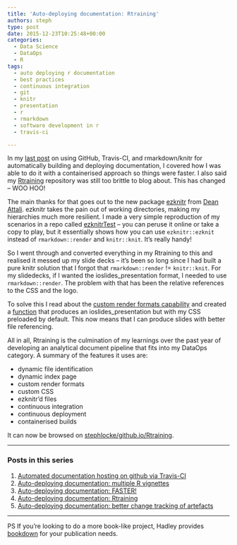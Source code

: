 ```yaml
---
title: 'Auto-deploying documentation: Rtraining'
authors: steph
type: post
date: 2015-12-23T10:25:48+00:00
categories:
  - Data Science
  - DataOps
  - R
tags:
  - auto deploying r documentation
  - best practices
  - continuous integration
  - git
  - knitr
  - presentation
  - r
  - rmarkdown
  - software development in r
  - travis-ci

---
```

In my [last post][1] on using GitHub, Travis-CI, and rmarkdown/knitr for automatically building and deploying documentation, I covered how I was able to do it with a containerised approach so things were faster. I also said my [Rtraining][2] repository was still too brittle to blog about. This has changed &#8211; WOO HOO!

The main thanks for that goes out to the new package [ezknitr][3] from [Dean Attali][4]. ezknitr takes the pain out of working directories, making my hierarchies much more resilient. I made a very simple reproduction of my scenarios in a repo called [ezknitrTest][5] &#8211; you can peruse it online or take a copy to play, but it essentially shows how you can use `ezknitr::ezknit` instead of `rmarkdown::render` and `knitr::knit`. It&#8217;s really handy!

So I went through and converted everything in my Rtraining to this and realised it messed up my slide decks &#8211; it&#8217;s been so long since I had built a pure knitr solution that I forgot that `rmarkdown::render` != `knitr::knit`. For my slidedecks, if I wanted the ioslides_presentation format, I needed to use `rmarkdown::render`. The problem with that has been the relative references to the CSS and the logo.

To solve this I read about the [custom render formats capability][6] and created a [function][7] that produces an ioslides_presentation but with my CSS preloaded by default. This now means that I can produce slides with better file referencing.

All in all, Rtraining is the culmination of my learnings over the past year of developing an analytical document pipeline that fits into my DataOps category. A summary of the features it uses are:

  * dynamic file identification
  * dynamic index page
  * custom render formats
  * custom CSS
  * ezknitr&#8217;d files
  * continuous integration
  * continuous deployment
  * containerised builds

It can now be browsed on [stephlocke/github.io/Rtraining][8].

* * *

### Posts in this series

  1. [Automated documentation hosting on github via Travis-CI][9]
  2. [Auto-deploying documentation: multiple R vignettes][10]
  3. [Auto-deploying documentation: FASTER!][1]
  4. [Auto-deploying documentation: Rtraining][11]
  5. [Auto-deploying documentation: better change tracking of artefacts][12]

* * *

PS If you&#8217;re looking to do a more book-like project, Hadley provides [bookdown][13] for your publication needs.

 [1]: https://itsalocke.com/auto-deploying-documentation-faster/
 [2]: https://github.com/stephlocke/Rtraining
 [3]: https://github.com/daattali/ezknitr
 [4]: https://twitter.com/daattali
 [5]: https://github.com/stephlocke/ezknitrTest
 [6]: http://rmarkdown.rstudio.com/developer_custom_formats.html
 [7]: https://github.com/stephlocke/Rtraining/blob/master/R/stephSlideStyle.R
 [8]: http://stephlocke.github.io/Rtraining/
 [9]: https://itsalocke.com/automated-documentation-hosting-on-github-via-travis-ci/
 [10]: https://itsalocke.com/auto-deploying-documentation-multiple-r-vignettes/
 [11]: https://itsalocke.com/auto-deploying-documentation-rtraining/
 [12]: https://itsalocke.com/auto-deploying-documentation-better-change-tracking-artefacts/
 [13]: https://github.com/hadley/bookdown